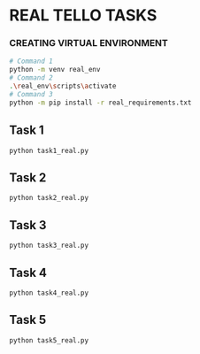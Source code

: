 # REAL TELLO TASKS


### CREATING VIRTUAL ENVIRONMENT

```bash
# Command 1
python -m venv real_env
# Command 2
.\real_env\scripts\activate
# Command 3
python -m pip install -r real_requirements.txt
```



## Task 1

```
python task1_real.py
```

## Task 2

```
python task2_real.py
```

## Task 3

```
python task3_real.py
```

## Task 4

```
python task4_real.py
```

## Task 5

```
python task5_real.py
```